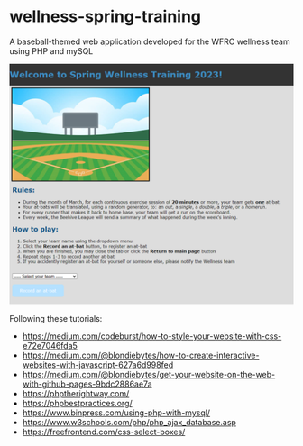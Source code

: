 # wellness-spring-training

A baseball-themed web application developed for the WFRC wellness team using PHP and mySQL

![Screenshot](graphics\Capture.PNG)

Following these tutorials:
- https://medium.com/codeburst/how-to-style-your-website-with-css-e72e7046fda5
- https://medium.com/@blondiebytes/how-to-create-interactive-websites-with-javascript-627a6d998fed
- https://medium.com/@blondiebytes/get-your-website-on-the-web-with-github-pages-9bdc2886ae7a
- https://phptherightway.com/
- https://phpbestpractices.org/
- https://www.binpress.com/using-php-with-mysql/
- https://www.w3schools.com/php/php_ajax_database.asp
- https://freefrontend.com/css-select-boxes/
